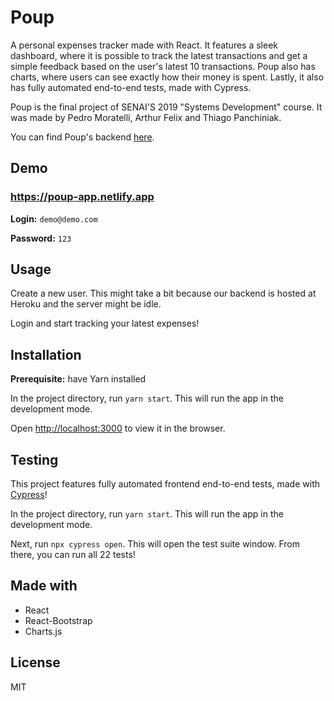 # Poup

A personal expenses tracker made with React. It features a sleek dashboard, where it is possible to track the latest transactions and get a simple feedback based on the user's latest 10 transactions. Poup also has charts, where users can see exactly how their money is spent. Lastly, it also has fully automated end-to-end tests, made with Cypress.

Poup is the final project of SENAI'S 2019 "Systems Development" course. It was made by Pedro Moratelli, Arthur Felix and Thiago Panchiniak.

You can find Poup's backend [here](https://github.com/ArthurUFelix/api-sa).

## Demo

### https://poup-app.netlify.app

**Login:** `demo@demo.com`

**Password:** `123`

## Usage

Create a new user. This might take a bit because our backend is hosted at Heroku and the server might be idle.

Login and start tracking your latest expenses!

## Installation
**Prerequisite:** have Yarn installed

In the project directory, run `yarn start`. This will run the app in the development mode.

Open [http://localhost:3000](http://localhost:3000) to view it in the browser.

## Testing

This project features fully automated frontend end-to-end tests, made with [Cypress](https://cypress.io)!

In the project directory, run `yarn start`. This will run the app in the development mode.

Next, run `npx cypress open`. This will open the test suite window. From there, you can run all 22 tests!

## Made with

* React
* React-Bootstrap
* Charts.js

## License

MIT
